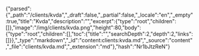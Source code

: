 {"parsed":{"_path":"/clients/kvda","_draft":false,"_partial":false,"_locale":"en","_empty":true,"title":"Kvda","description":"","excerpt":{"type":"root","children":[]},"image":"/img/clients/kvda.png","height":80,"body":{"type":"root","children":[],"toc":{"title":"","searchDepth":2,"depth":2,"links":[]}},"_type":"markdown","_id":"content:clients:kvda.md","_source":"content","_file":"clients/kvda.md","_extension":"md"},"hash":"Nr1bJtzReN"}